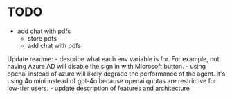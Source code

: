 # TODO

- add chat with pdfs
    - store pdfs
    - add chat with pdfs

Update readme:
    - describe what each env variable is for. For example, not having Azure AD will disable the sign in with Microsoft button.
    - using openai instead of azure will likely degrade the performance of the agent. it's using 4o mini instead of gpt-4o because openai quotas are restrictive for low-tier users.
    - update description of features and architecture
